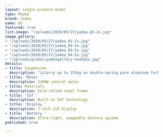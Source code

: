 ```yaml
---
layout: single-product-modal
type: Moped
brand: Yadea
name: G5
featured: true
list-image: "/uploads/2020/05/27/yadea-g5-2x.jpg"
image_gallery:
- "/uploads/2020/05/27/yadea_01-2x.jpg"
- "/uploads/2020/05/27/yadea_05-2x.jpg"
- "/uploads/2020/05/27/yadea_03-2x.jpg"
- "/uploads/2020/05/27/yadea_04-2x.jpg"
- "/uploads/global/yadeagallery-seat@2x.jpg"
details:
- title: Suspension
  description: "\LCarry up to 155kg on double-spring pure aluminum forks"
- title: 'Motor '
  description: 2300W central motor
- title: Materials
  description: Cold-rolled steel frame
- title: 'IoT '
  description: Built-in IoT technology
- title: 'Display '
  description: 7-inch LCD display
- title: 'Battery '
  description: Ultra-light, swappable battery system
published: true

---
```

